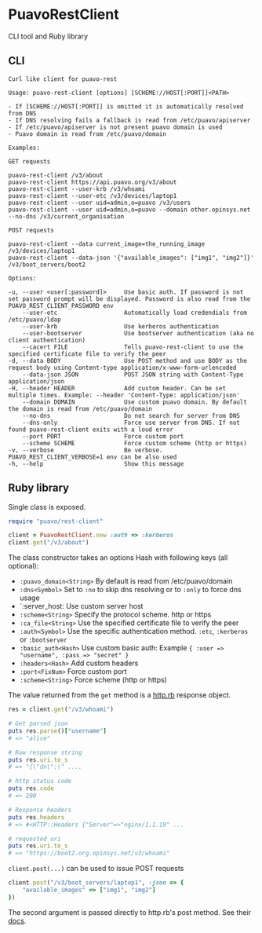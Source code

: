 
# PuavoRestClient

CLI tool and Ruby library

## CLI

    Curl like client for puavo-rest

    Usage: puavo-rest-client [options] [SCHEME://HOST[:PORT]]<PATH>

    - If [SCHEME://HOST[:PORT]] is omitted it is automatically resolved from DNS
    - If DNS resolving fails a fallback is read from /etc/puavo/apiserver
    - If /etc/puavo/apiserver is not present puavo domain is used
    - Puavo domain is read from /etc/puavo/domain

    Examples:

    GET requests

    puavo-rest-client /v3/about
    puavo-rest-client https://api.puavo.org/v3/about
    puavo-rest-client --user-krb /v3/whoami
    puavo-rest-client --user-etc /v3/devices/laptop1
    puavo-rest-client --user uid=admin,o=puavo /v3/users
    puavo-rest-client --user uid=admin,o=puavo --domain other.opinsys.net --no-dns /v3/current_organisation

    POST requests

    puavo-rest-client --data current_image=the_running_image /v3/devices/laptop1
    puavo-rest-client --data-json '{"available_images": ["img1", "img2"]}' /v3/boot_servers/boot2

    Options:

    -u, --user <user[:password]>     Use basic auth. If password is not set password prompt will be displayed. Password is also read from the PUAVO_REST_CLIENT_PASSWORD env
        --user-etc                   Automatically load credendials from /etc/puavo/ldap
        --user-krb                   Use kerberos authentication
        --user-bootserver            Use bootserver authentication (aka no client authentication)
        --cacert FILE                Tells puavo-rest-client to use the specified certificate file to verify the peer
    -d, --data BODY                  Use POST method and use BODY as the request body using Content-type application/x-www-form-urlencoded
        --data-json JSON             POST JSON string with Content-Type application/json
    -H, --header HEADER              Add custom header. Can be set multiple times. Example: --header 'Content-Type: application/json'
        --domain DOMAIN              Use custom puavo domain. By default the domain is read from /etc/puavo/domain
        --no-dns                     Do not search for server from DNS
        --dns-only                   Force use server from DNS. If not found puavo-rest-client exits with a loud error
        --port PORT                  Force custom port
        --scheme SCHEME              Force custom scheme (http or https)
    -v, --verbose                    Be verbose. PUAVO_REST_CLIENT_VERBOSE=1 env can be also used
    -h, --help                       Show this message


## Ruby library

Single class is exposed.

```ruby
require "puavo/rest-client"

client = PuavoRestClient.new :auth => :kerberos
client.get("/v3/about")
```

The class constructor takes an options Hash with following keys (all optional):

- `:puavo_domain<String>` By default is read from /etc/puavo/domain
- `:dns<Symbol>` Set to `:no` to skip dns resolving or to `:only` to force dns usage
- `:server_host<String>: Use custom server host
- `:scheme<String>` Specify the protocol scheme. http or https
- `:ca_file<String>` Use the specified certificate file to verify the peer
- `:auth<Symbol>` Use the specific authentication method. `:etc`, `:kerberos` or `:bootserver`
- `:basic_auth<Hash>` Use custom basic auth: Example `{ :user => "username", :pass => "secret" }`
- `:headers<Hash>` Add custom headers
- `:port<FixNum>` Force custom port
- `:scheme<String>` Force scheme (http or https)


The value returned from the `get` method is a [http.rb] response object.

```ruby
res = client.get("/v3/whoami")

# Get parsed json
puts res.parse()["username"]
# => "alice"

# Raw response string
puts res.uri.to_s
# => "{\"dn\":\" ....

# http status code
puts res.code
# => 200

# Response headers
puts res.headers
# => #<HTTP::Headers {"Server"=>"nginx/1.1.19" ...

# requested uri
puts res.uri.to_s
# => "https://boot2.org.opinsys.net/v3/whoami"
```

`client.post(...)` can be used to issue POST requests

```ruby
client.post("/v3/boot_servers/laptop1", :json => {
    "available_images" => ["img1", "img2"]
})
```
The second argument is passed directly to http.rb's post method. See their
[docs](https://github.com/httprb/http.rb#post-requests).


[http.rb]: https://github.com/httprb/http.rb

